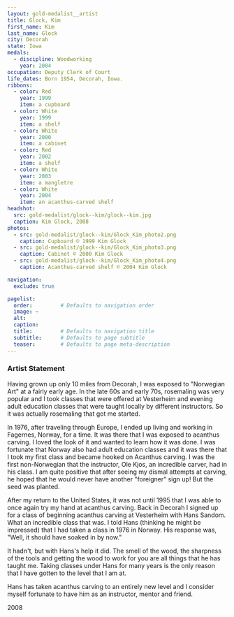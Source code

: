 ```yaml
---
layout: gold-medalist__artist
title: Glock, Kim
first_name: Kim
last_name: Glock
city: Decorah
state: Iowa
medals: 
  - discipline: Woodworking
    year: 2004
occupation: Deputy Clerk of Court
life_dates: Born 1954, Decorah, Iowa.
ribbons:
  - color: Red
    year: 1999
    item: a cupboard
  - color: White
    year: 1999
    item: a shelf
  - color: White
    year: 2000
    item: a cabinet
  - color: Red
    year: 2002
    item: a shelf
  - color: White
    year: 2003
    item: a mangletre
  - color: White
    year: 2004
    item: an acanthus-carved shelf
headshot:
  src: gold-medalist/glock--kim/glock--kim.jpg
  caption: Kim Glock, 2008
photos:
  - src: gold-medalist/glock--kim/Glock_Kim_photo2.png
    caption: Cupboard © 1999 Kim Glock
  - src: gold-medalist/glock--kim/Glock_Kim_photo3.png
    caption: Cabinet © 2000 Kim Glock
  - src: gold-medalist/glock--kim/Glock_Kim_photo4.png
    caption: Acanthus-carved shelf © 2004 Kim Glock

navigation:
  exclude: true

pagelist:
  order:         # Defaults to navigation order  
  image: ~
  alt:
  caption:
  title:         # Defaults to navigation title
  subtitle:      # Defaults to page subtitle
  teaser:        # Defaults to page meta-description  
---
```

### Artist Statement

Having grown up only 10 miles from Decorah, I was exposed to "Norwegian Art" at a fairly early age. In the late 60s and early 70s, rosemaling was very popular and I took classes that were offered at Vesterheim and evening adult education classes that were taught locally by different instructors. So it was actually rosemaling that got me started.

In 1976, after traveling through Europe, I ended up living and working in Fagernes, Norway, for a time. It was there that I was exposed to acanthus carving. I loved the look of it and wanted to learn how it was done. I was fortunate that Norway also had adult education classes and it was there that I took my first class and became hooked on Acanthus carving. I was the first non-Norwegian that the instructor, Ole Kjos, an incredible carver, had in his class. I am quite positive that after seeing my dismal attempts at carving, he hoped that he would never have another "foreigner" sign up! But the seed was planted.

After my return to the United States, it was not until 1995 that I was able to once again try my hand at acanthus carving. Back in Decorah I signed up for a class of beginning acanthus carving at Vesterheim with Hans Sandom. What an incredible class that was. I told Hans (thinking he might be impressed) that I had taken a class in 1976 in Norway. His response was, "Well, it should have soaked in by now."

It hadn't, but with Hans's help it did. The smell of the wood, the sharpness of the tools and getting the wood to work for you are all things that he has taught me. Taking classes under Hans for many years is the only reason that I have gotten to the level that I am at.
  
Hans has taken acanthus carving to an entirely new level and I consider myself fortunate to have him as an instructor, mentor and friend.
     
2008